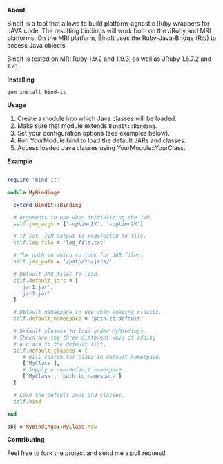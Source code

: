 **About**
  
BindIt is a tool that allows to build platform-agnostic Ruby wrappers for JAVA code. The resulting bindings will work both on the JRuby and MRI platforms. On the MRI platform, BindIt uses the Ruby-Java-Bridge (Rjb) to access Java objects. 

BindIt is tested on MRI Ruby 1.9.2 and 1.9.3, as well as JRuby 1.6.7.2 and 1.7.1.

**Installing**

`gem install bind-it`

**Usage**

1. Create a module into which Java classes will be loaded.
2. Make sure that module extends `BindIt::Binding`.
3. Set your configuration options (see examples below).
4. Run YourModule.bind to load the default JARs and classes.
5. Access loaded Java classes using YourModule::YourClass.

**Example**

```ruby

require 'bind-it'

module MyBindings 

  extend BindIt::Binding

  # Arguments to use when initializing the JVM.
  self.jvm_args = ['-option1X', '-option2X']

  # If set, JVM output is redirected to file.
  self.log_file = 'log_file.txt'

  # The path in which to look for JAR files.
  self.jar_path = '/path/to/jars/'

  # Default JAR files to load.
  self.default_jars = [
    'jar1.jar',
    'jar2.jar'
  ]

  # Default namespace to use when loading classes.
  self.default_namespace = 'path.to.default'

  # Default classes to load under MyBindings.
  # Shown are the three different ways of adding
  # a class to the default list.
  self.default_classes = [
     # Will search for class in default_namespace.
     ['MyClass'],
     # Supply a non-default namespace.
     ['MyClass', 'path.to.namespace']
  ]

  # Load the default JARs and classes.
  self.bind

end

obj = MyBindings::MyClass.new

```

**Contributing**

Feel free to fork the project and send me a pull request!
